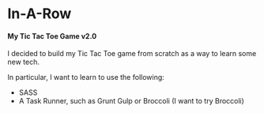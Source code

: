 # In-A-Row
#### My Tic Tac Toe Game v2.0

I decided to build my Tic Tac Toe game from scratch as a way to learn some new tech.

In particular, I want to learn to use the following:
- SASS
- A Task Runner, such as Grunt Gulp or Broccoli (I want to try Broccoli)
